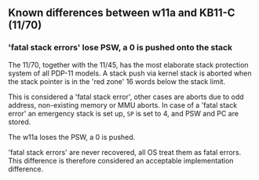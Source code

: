 ## Known differences between w11a and KB11-C (11/70)

### 'fatal stack errors' lose PSW, a 0 is pushed onto the stack

The 11/70, together with the 11/45, has the most elaborate stack protection
system of all PDP-11 models. A stack push via kernel stack is aborted when the
stack pointer is in the 'red zone' 16 words below the stack limit.

This is considered a 'fatal stack error', other cases are aborts due to odd
address, non-existing memory or MMU aborts. In case of a 'fatal stack error'
an emergency stack is set up, `SP` is set to 4, and PSW and PC are stored.

The w11a loses the PSW, a 0 is pushed.

'fatal stack errors' are never recovered, all OS treat them as fatal errors.
This difference is therefore considered an acceptable implementation difference.
